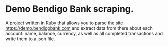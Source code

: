 # Demo Bendigo Bank scraping.
A project written in Ruby that allows you to parse the site https://demo.bendigobank.com and extract data from there about each account: name, balance, currency, as well as all completed transactions and write them to a json file.
